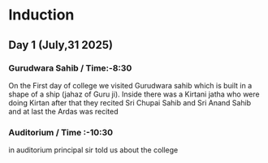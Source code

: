 # Induction
## Day 1 (July,31 2025)

### Gurudwara Sahib        / Time:-8:30 
  On the First day of college we visited Gurudwara sahib which is built in a shape of a ship (jahaz of Guru ji). Inside there was a Kirtani jatha who were doing Kirtan after that they recited Sri Chupai Sahib and Sri Anand Sahib and at last the Ardas was recited 
### Auditorium      /  Time :-10:30
in auditorium principal sir told us about the college
